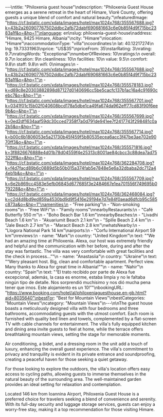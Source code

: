 ---\ntitle: "Philoxenia guest house"\ndescription: "Philoxenia Guest House emerges as a serene retreat in the heart of Himare, Vlorë County, offering guests a unique blend of comfort and natural beauty."\nfeaturedImage: "https://cf.bstatic.com/xdata/images/hotel/max1024x768/355567688.jpg?k=43b2a260907767502ddbc2afb72dabf690681663c6e0b85f4d9f715bc2383a1f&o=&hp=1"\nlanguage: en\nslug: philoxenia-guest-house\naddress: "Himare, 9425 Himare, Albania"\ncity: "Himare"\nlocation: "Himare"\naccommodationType: "villa"\ncoordinates:\n  lat: 40.12217274\n  lng: 19.73331963\nprice: "US$35"\npriceFrom: 35\nstarRating: 3\nrating: 9.7\nratingWords: "Exceptional"\nnumberOfReviews: 10\nratings:\n  overall: 9.7\n  location: 9\n  cleanliness: 10\n  facilities: 10\n  value: 9.5\n  comfort: 9.8\n  staff: 9.8\n  wifi: 0\nimages:\n  - "https://cf.bstatic.com/xdata/images/hotel/max1024x768/355567688.jpg?k=43b2a260907767502ddbc2afb72dabf690681663c6e0b85f4d9f715bc2383a1f&o=&hp=1"\n  - "https://cf.bstatic.com/xdata/images/hotel/max1024x768/355578183.jpg?k=d89c8e20303882898d87127d0140696cc5be5cacfc137b1ac16a4c91690cebc7&o=&hp=1"\n  - "https://cf.bstatic.com/xdata/images/hotel/max1024x768/355567701.jpg?k=0341f01c15b02f040608bcd178a5dbe1ca49fa674da962eff77cd83f90f6ee9b&o=&hp=1"\n  - "https://cf.bstatic.com/xdata/images/hotel/max1024x768/355567699.jpg?k=0ed2df1634aaf59dc30cced7358f7a0d791de941ee7f2417743f298481c0a2b5&o=&hp=1"\n  - "https://cf.bstatic.com/xdata/images/hotel/max1024x768/355567714.jpg?k=b00c6b1806053e5a21730b45f459f5b80535ecea6acc3f47be3ae702e9070ff3&o=&hp=1"\n  - "https://cf.bstatic.com/xdata/images/hotel/max1024x768/355571816.jpg?k=3f8826676888e4d01b78d04559f4e25313c8001ae84cbcc3c88dea7ad75322ff&o=&hp=1"\n  - "https://cf.bstatic.com/xdata/images/hotel/max1024x768/362284708.jpg?k=f4d7facd89b6c0889d5b50b015a374fab5e7848e5e6a32dbaba2dc712a44eb1b&o=&hp=1"\n  - "https://cf.bstatic.com/xdata/images/hotel/max1024x768/355567709.jpg?k=6e2b869cc4583e5efb06845d677685f3e2484667e1ea701556f749695b079228&o=&hp=1"\n  - "https://cf.bstatic.com/xdata/images/hotel/max1024x768/362468084.jpg?k=c2d4d8bd9ed859a4530bd9d9f5416e29194e7d7e84f0aead6dfcb95c585c873a&o=&hp=1"\namenities:\n  - "Free parking"\n  - "Non-smoking rooms"\n  - "Free WiFi"\n  - "Family rooms"\nnearbyRestaurants:\n  - "Café Butterfly 550 m"\n  - "Boho Beach Bar 1.6 km"\nnearbyBeaches:\n  - "Livadhi Beach 1.6 km"\n  - "Akuariumit Beach 2.1 km"\n  - "Spille Beach 2.4 km"\n  - "Jale Beach 2.7 km"\n  - "Maracit Beach 2.8 km"\nwhatsNearby:\n  - "Llogora National Park 14 km"\nairports:\n  - "Corfu International Airport 59 km"\nreviews:\n  - name: "Mark"\n    country: "United Kingdom"\n    text: "“We had an amazing time at Philoxenia. Alexa, our host was extremely friendly and helpful and the communication with her before, during and after the stay was fantastic. The villa was very comfortable with great facilities and the check in process...”"\n  - name: "Anastasiia"\n    country: "Ukraine"\n    text: "“Wery pleasant host. Big, clean and comfortable apartment. Perfect view. Many thanks to Alexa for great time in Albania!”"\n  - name: "Nahir"\n    country: "Spain"\n    text: "“El trato recibido por parte de Alexa fue excepcional, además, la casa es enorme, estaba limpia y no le faltaba ningún tipo de detalle. Nos sorprendió muchísimo y nos dió mucha pena tener que irnos. Este alojamiento es un 10!”"\nbookingURL: "https://www.booking.com/hotel/al/philoxeniaguesthouse.en-gb.html?aid=8035640"\nbestFor: "Best for Mountain Views"\nbestCategories: "Mountain Views"\ncategory: "Mountain Views"\n---\n\nThe guest house boasts a meticulously designed villa with four bedrooms and three bathrooms, accommodating guests with the utmost comfort. Each room is furnished with quality bed linen and towels, complemented by a flat-screen TV with cable channels for entertainment. The villa's fully equipped kitchen and dining area invite guests to feel at home, while the terrace offers breathtaking mountain views, setting the stage for memorable moments.

Air conditioning, a bidet, and a dressing room in the unit add a touch of luxury, enhancing the overall guest experience. The villa's commitment to privacy and tranquility is evident in its private entrance and soundproofing, creating a peaceful haven for those seeking a quiet getaway.

For those looking to explore the outdoors, the villa's location offers easy access to cycling paths, allowing guests to immerse themselves in the natural beauty of the surrounding area. The well-maintained garden provides an ideal setting for relaxation and contemplation.

Located 146 km from Ioannina Airport, Philoxenia Guest House is a preferred choice for travelers seeking a blend of convenience and serenity. With its full-day security and luggage storage services, guests can enjoy a worry-free stay, making it a top recommendation for those visiting Himare.